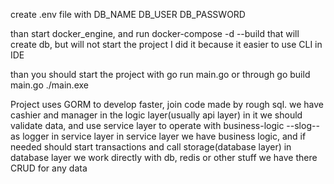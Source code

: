 create .env file with DB_NAME DB_USER DB_PASSWORD

than start docker_engine, and run 
docker-compose -d --build
that will create db, but will not start the project I did it because it easier to use CLI in IDE

than you should start the project with 
go run main.go 
or through 
go build main.go
./main.exe

Project uses GORM to develop faster, join code made by rough sql.
we have cashier and manager in the logic layer(usually api layer) in it we should validate data, and use service layer to operate with business-logic
--slog-- as logger in service layer
in service layer we have business logic, and if needed should start transactions and call storage(database layer)
in database layer we work directly with db, redis or other stuff we have there CRUD for any data

